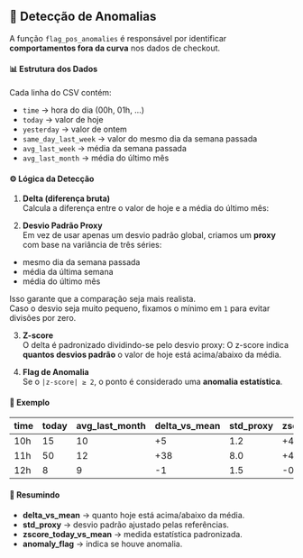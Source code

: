 ## 🚨 Detecção de Anomalias

A função `flag_pos_anomalies` é responsável por identificar **comportamentos fora da curva** nos dados de checkout.  

#### 📊 Estrutura dos Dados
Cada linha do CSV contém:

- `time` → hora do dia (00h, 01h, …)  
- `today` → valor de hoje  
- `yesterday` → valor de ontem  
- `same_day_last_week` → valor do mesmo dia da semana passada  
- `avg_last_week` → média da semana passada  
- `avg_last_month` → média do último mês  

#### ⚙️ Lógica da Detecção
1. **Delta (diferença bruta)**  
   Calcula a diferença entre o valor de hoje e a média do último mês:


2. **Desvio Padrão Proxy**  
Em vez de usar apenas um desvio padrão global, criamos um **proxy** com base na variância de três séries:
- mesmo dia da semana passada  
- média da última semana  
- média do último mês  

Isso garante que a comparação seja mais realista.  
Caso o desvio seja muito pequeno, fixamos o mínimo em `1` para evitar divisões por zero.

3. **Z-score**  
O delta é padronizado dividindo-se pelo desvio proxy:
O z-score indica **quantos desvios padrão** o valor de hoje está acima/abaixo da média.

4. **Flag de Anomalia**  
Se o `|z-score| ≥ 2`, o ponto é considerado uma **anomalia estatística**.

#### 🧩 Exemplo
| time | today | avg_last_month | delta_vs_mean | std_proxy | zscore_today_vs_mean | anomaly_flag |
|------|-------|----------------|---------------|-----------|-----------------------|---------------|
| 10h  | 15    | 10             | +5            | 1.2       | +4.1                  | ✅ True        |
| 11h  | 50    | 12             | +38           | 8.0       | +4.7                  | ✅ True        |
| 12h  | 8     | 9              | -1            | 1.5       | -0.7                  | ❌ False       |

#### 🚦 Resumindo
- **delta_vs_mean** → quanto hoje está acima/abaixo da média.  
- **std_proxy** → desvio padrão ajustado pelas referências.  
- **zscore_today_vs_mean** → medida estatística padronizada.  
- **anomaly_flag** → indica se houve anomalia.  
